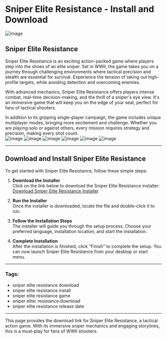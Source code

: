 # Sniper Elite Resistance - Install and Download
![image](https://github.com/user-attachments/assets/7b9c3eb7-af1f-4832-9b9e-836a9fc59e56)

## Sniper Elite Resistance

Sniper Elite Resistance is an exciting action-packed game where players step into the shoes of an elite sniper. Set in WWII, the game takes you on a journey through challenging environments where tactical precision and stealth are essential for survival. Experience the tension of taking out high-profile targets, while avoiding detection and overcoming enemies.

With advanced mechanics, Sniper Elite Resistance offers players intense combat, real-time decision-making, and the thrill of a sniper's eye view. It's an immersive game that will keep you on the edge of your seat, perfect for fans of tactical shooters.

In addition to its gripping single-player campaign, the game includes unique multiplayer modes, bringing more excitement and challenge. Whether you are playing solo or against others, every mission requires strategy and precision, making every shot count.
<br>![image](https://github.com/user-attachments/assets/5524556b-0a24-41f7-9e1d-33668fa83963)
![image](https://github.com/user-attachments/assets/931c9058-a123-4b61-a4cf-919804269e62)
![image](https://github.com/user-attachments/assets/dcf03699-f898-4ae3-8ed0-2a00c56412bc)
![image](https://github.com/user-attachments/assets/3929d40b-8b2e-4819-8e05-b7dfb8c7ede5)
![image](https://github.com/user-attachments/assets/ca96a822-ca42-4f92-b957-ee767612b360)
![image](https://github.com/user-attachments/assets/ae2f0a29-5938-412d-a64e-c411c18eae53)

---

## Download and Install Sniper Elite Resistance

To get started with Sniper Elite Resistance, follow these simple steps:

1. **Download the Installer**  
   Click on the link below to download the Sniper Elite Resistance installer:
   [Download Sniper Elite Resistance Installer](#)

2. **Run the Installer**  
   Once the installer is downloaded, locate the file and double-click it to run. 

3. **Follow the Installation Steps**  
   The installer will guide you through the setup process. Choose your preferred language, installation location, and start the installation.

4. **Complete Installation**  
   After the installation is finished, click "Finish" to complete the setup. You can now launch Sniper Elite Resistance from your desktop or start menu.

---

### Tags:
- sniper elite resistance download
- sniper elite resistance install
- sniper elite resistance game
- sniper elite: resistance download
- sniper elite resistance release date

---

This page provides the download link for Sniper Elite Resistance, a tactical action game. With its immersive sniper mechanics and engaging storylines, this is a must-play for fans of WWII shooters.
